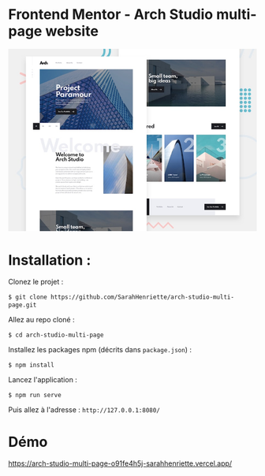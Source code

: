 # Frontend Mentor - Arch Studio multi-page website

![Design preview for the Arch Studio multi-page website coding challenge](./preview.jpg)

# Installation : 
Clonez le projet :
```
$ git clone https://github.com/SarahHenriette/arch-studio-multi-page.git
```

Allez au repo cloné :
```
$ cd arch-studio-multi-page
```

Installez les packages npm (décrits dans `package.json`) :
```
$ npm install
```

Lancez l'application :
```
$ npm run serve
```

Puis allez à l'adresse : `http://127.0.0.1:8080/`


# Démo 
https://arch-studio-multi-page-o91fe4h5j-sarahhenriette.vercel.app/